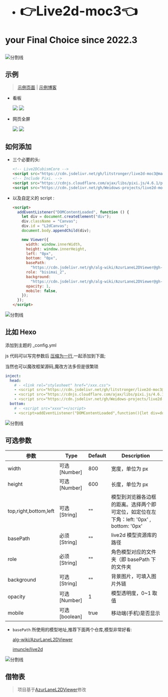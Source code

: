 <!--
 * @?: *********************************************************************
 * @Author: Weidows
 * @Date: 2022-03-20 22:26:55
 * @LastEditors: Weidows
 * @LastEditTime: 2022-03-21 00:46:05
 * @FilePath: \live2d-moc3\README.md
 * @Description:
 * @!: *********************************************************************
-->

<h1>

- ## 👉Live2d-moc3👈

your Final Choice since 2022.3

</h1>

<a>![分割线](https://cdn.jsdelivr.net/gh/Weidows/Images/img/divider.png)</a>

## 示例

> [示例页面](https://weidows-projects.github.io/live2d-moc3/) | [示例博客](https://weidows.github.io/)

- 看板

  <img src="https://cdn.jsdelivr.net/gh/litstronger/pic@master/project/live2d-moc3/demo1.webp" />

  <img src="https://cdn.jsdelivr.net/gh/litstronger/pic@master/project/live2d-moc3/demo3.webp" />

- 网页全屏

  <img src="https://cdn.jsdelivr.net/gh/litstronger/pic@master/project/live2d-moc3/demo6.webp" />

  <img src="https://cdn.jsdelivr.net/gh/litstronger/pic@master/project/live2d-moc3/demo4.webp" />

## 如何添加

- 三个必要的头:

  ```html
  <!-- Live2DCubismCore -->
  <script src="https://cdn.jsdelivr.net/gh/litstronger/live2d-moc3@master/js/frame/live2dcubismcore.min.js"></script>
  <!-- Include Pixi. -->
  <script src="https://cdnjs.cloudflare.com/ajax/libs/pixi.js/4.6.1/pixi.min.js"></script>
  <script src="https://cdn.jsdelivr.net/gh/Weidows-projects/live2d-moc3/live2d.js"></script>
  ```

- 以及自定义的 script :

  ```html
  <script>
    addEventListener("DOMContentLoaded", function () {
      let div = document.createElement("div");
      div.className = "Canvas";
      div.id = "L2dCanvas";
      document.body.appendChild(div);

      new Viewer({
        width: window.innerWidth,
        height: window.innerHeight,
        left: "0px",
        bottom: "0px",
        basePath:
          "https://cdn.jsdelivr.net/gh/alg-wiki/AzurLaneL2DViewer@gh-pages/assets",
        role: "bisimai_2",
        background:
          "https://cdn.jsdelivr.net/gh/alg-wiki/AzurLaneL2DViewer@gh-pages/assets/bg/bg_church_jp.png",
        opacity: 1,
        mobile: false,
      });
    });
  </script>
  ```

<a>![分割线](https://cdn.jsdelivr.net/gh/Weidows/Images/img/divider.png)</a>

## 比如 Hexo

添加到主题的 \_config.yml

js 代码可以写完参数后 [压缩为一行](https://c.runoob.com/front-end/51/),一起添加到下面;

当然也可以魔改框架源码,魔改方法多但是很繁琐

```yaml
inject:
  head:
    # - <link rel="stylesheet" href="/xxx.css">
    - <script src="https://cdn.jsdelivr.net/gh/litstronger/live2d-moc3@master/js/frame/live2dcubismcore.min.js"></script>
    - <script src="https://cdnjs.cloudflare.com/ajax/libs/pixi.js/4.6.1/pixi.min.js"></script>
    - <script src="https://cdn.jsdelivr.net/gh/Weidows-projects/live2d-moc3/live2d.js"></script>
  bottom:
    # - <script src="xxxx"></script>
    - <script>addEventListener("DOMContentLoaded",function(){let div=document.createElement("div");div.className="Canvas";div.id="L2dCanvas";document.body.appendChild(div);new Viewer({width:window.innerWidth,height:window.innerHeight,left:"0px",bottom:"0px",basePath:"https://cdn.jsdelivr.net/gh/alg-wiki/AzurLaneL2DViewer@gh-pages/assets",role:"bisimai_2",background:"https://cdn.jsdelivr.net/gh/alg-wiki/AzurLaneL2DViewer@gh-pages/assets/bg/bg_church_jp.png",opacity:1,mobile:false,})});</script>
```

<a>![分割线](https://cdn.jsdelivr.net/gh/Weidows/Images/img/divider.png)</a>

## 可选参数

| 参数                  | Type          | Default | Description                                                                             |
| --------------------- | ------------- | ------- | --------------------------------------------------------------------------------------- |
| width                 | 可选[Number]  | 800     | 宽度，单位为 px                                                                         |
| height                | 可选[Number]  | 600     | 长度，单位为 px                                                                         |
| top,right,bottom,left | 可选[String]  | ""      | 模型到浏览器各边框的距离。选择两个即可定位，如定位在左下角：left: '0px' , bottom: '0px' |
| basePath              | 必须[String]  | ""      | live2d 模型资源库的路径                                                                 |
| role                  | 必须[String]  | ""      | 角色模型对应的文件夹（即 basePath 下的文件夹                                            |
| background            | 可选[String]  | ""      | 背景图片，可填入图片外链                                                                |
| opacity               | 可选[Number]  | 1       | 模型透明度，0~1 取值                                                                    |
| mobile                | 可选[boolean] | true    | 移动端(手机)是否显示                                                                    |

- `basePath` 所使用的模型地址,推荐下面两个仓库,模型非常好看:

  [alg-wiki/AzurLaneL2DViewer](https://github.com/alg-wiki/AzurLaneL2DViewer)

  [imuncle/live2d](https://github.com/imuncle/live2d)

<a>![分割线](https://cdn.jsdelivr.net/gh/Weidows/Images/img/divider.png)</a>

## 借物表

> 项目基于[AzurLaneL2DViewer](https://github.com/alg-wiki/AzurLaneL2DViewer)修改
